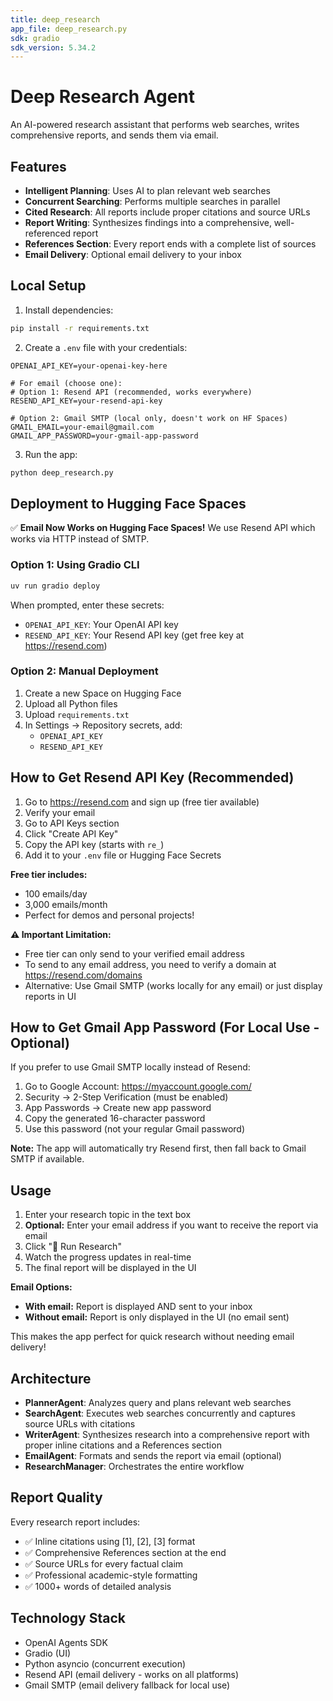 ```yaml
---
title: deep_research
app_file: deep_research.py
sdk: gradio
sdk_version: 5.34.2
---
```


# Deep Research Agent

An AI-powered research assistant that performs web searches, writes comprehensive reports, and sends them via email.

## Features

- **Intelligent Planning**: Uses AI to plan relevant web searches
- **Concurrent Searching**: Performs multiple searches in parallel
- **Cited Research**: All reports include proper citations and source URLs
- **Report Writing**: Synthesizes findings into a comprehensive, well-referenced report
- **References Section**: Every report ends with a complete list of sources
- **Email Delivery**: Optional email delivery to your inbox

## Local Setup

1. Install dependencies:

```bash
pip install -r requirements.txt
```

2. Create a `.env` file with your credentials:

```
OPENAI_API_KEY=your-openai-key-here

# For email (choose one):
# Option 1: Resend API (recommended, works everywhere)
RESEND_API_KEY=your-resend-api-key

# Option 2: Gmail SMTP (local only, doesn't work on HF Spaces)
GMAIL_EMAIL=your-email@gmail.com
GMAIL_APP_PASSWORD=your-gmail-app-password
```

3. Run the app:

```bash
python deep_research.py
```

## Deployment to Hugging Face Spaces

✅ **Email Now Works on Hugging Face Spaces!** We use Resend API which works via HTTP instead of SMTP.

### Option 1: Using Gradio CLI

```bash
uv run gradio deploy
```

When prompted, enter these secrets:

- `OPENAI_API_KEY`: Your OpenAI API key
- `RESEND_API_KEY`: Your Resend API key (get free key at https://resend.com)

### Option 2: Manual Deployment

1. Create a new Space on Hugging Face
2. Upload all Python files
3. Upload `requirements.txt`
4. In Settings → Repository secrets, add:
   - `OPENAI_API_KEY`
   - `RESEND_API_KEY`

## How to Get Resend API Key (Recommended)

1. Go to https://resend.com and sign up (free tier available)
2. Verify your email
3. Go to API Keys section
4. Click "Create API Key"
5. Copy the API key (starts with `re_`)
6. Add it to your `.env` file or Hugging Face Secrets

**Free tier includes:**

- 100 emails/day
- 3,000 emails/month
- Perfect for demos and personal projects!

**⚠️ Important Limitation:**

- Free tier can only send to your verified email address
- To send to any email address, you need to verify a domain at https://resend.com/domains
- Alternative: Use Gmail SMTP (works locally for any email) or just display reports in UI

## How to Get Gmail App Password (For Local Use - Optional)

If you prefer to use Gmail SMTP locally instead of Resend:

1. Go to Google Account: https://myaccount.google.com/
2. Security → 2-Step Verification (must be enabled)
3. App Passwords → Create new app password
4. Copy the generated 16-character password
5. Use this password (not your regular Gmail password)

**Note:** The app will automatically try Resend first, then fall back to Gmail SMTP if available.

## Usage

1. Enter your research topic in the text box
2. **Optional:** Enter your email address if you want to receive the report via email
3. Click "🚀 Run Research"
4. Watch the progress updates in real-time
5. The final report will be displayed in the UI

**Email Options:**

- **With email:** Report is displayed AND sent to your inbox
- **Without email:** Report is only displayed in the UI (no email sent)

This makes the app perfect for quick research without needing email delivery!

## Architecture

- **PlannerAgent**: Analyzes query and plans relevant web searches
- **SearchAgent**: Executes web searches concurrently and captures source URLs with citations
- **WriterAgent**: Synthesizes research into a comprehensive report with proper inline citations and a References section
- **EmailAgent**: Formats and sends the report via email (optional)
- **ResearchManager**: Orchestrates the entire workflow

## Report Quality

Every research report includes:

- ✅ Inline citations using [1], [2], [3] format
- ✅ Comprehensive References section at the end
- ✅ Source URLs for every factual claim
- ✅ Professional academic-style formatting
- ✅ 1000+ words of detailed analysis

## Technology Stack

- OpenAI Agents SDK
- Gradio (UI)
- Python asyncio (concurrent execution)
- Resend API (email delivery - works on all platforms)
- Gmail SMTP (email delivery fallback for local use)
